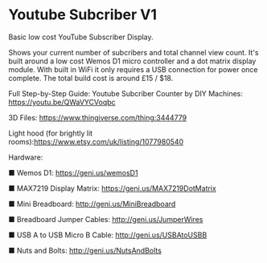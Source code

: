 # Youtube Subcriber V1
Basic low cost YouTube Subscriber Display.

Shows your current number of subcribers and total channel view count. It's built around a low cost Wemos D1 micro controller and a dot matrix display module. With built in WiFi it only requires a USB connection for power once complete. The total build cost is around £15 / $18.

Full Step-by-Step Guide: Youtube Subcriber Counter by DIY Machines: https://youtu.be/QWaVYCVoqbc

3D Files: https://www.thingiverse.com/thing:3444779

Light hood (for brightly lit rooms):https://www.etsy.com/uk/listing/1077980540


Hardware:

■ Wemos D1: https://geni.us/wemosD1

■ MAX7219 Display Matrix: https://geni.us/MAX7219DotMatrix

■ Mini Breadboard: http://geni.us/MiniBreadboard

■ Breadboard Jumper Cables: http://geni.us/JumperWires

■ USB A to USB Micro B Cable: http://geni.us/USBAtoUSBB

■ Nuts and Bolts: http://geni.us/NutsAndBolts

